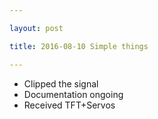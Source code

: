 ```yaml
---

layout: post

title: 2016-08-10 Simple things

---
```



-   Clipped the signal
-   Documentation ongoing
-   Received TFT+Servos

